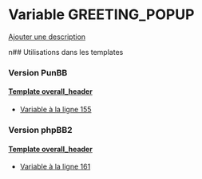 # Variable GREETING_POPUP
[Ajouter une description](https://fa-tvars.appspot.com/GREETING_POPUP)

n## Utilisations dans les templates

### Version PunBB

#### [Template overall_header](punbb/overall_header.md)
* [Variable à la ligne 155](../punbb/overall_header.tpl#L155)

### Version phpBB2

#### [Template overall_header](subsilver/overall_header.md)
* [Variable à la ligne 161](../subsilver/overall_header.tpl#L161)